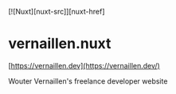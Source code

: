 [![Nuxt][nuxt-src]][nuxt-href]

# vernaillen.nuxt

[https://vernaillen.dev](https://vernaillen.dev/)

Wouter Vernaillen's freelance developer website

